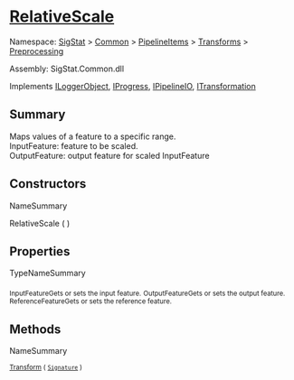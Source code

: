 # [RelativeScale](./RelativeScale.md)

Namespace: [SigStat]() > [Common](./../../../README.md) > [PipelineItems]() > [Transforms]() > [Preprocessing](./README.md)

Assembly: SigStat.Common.dll

Implements [ILoggerObject](./../../../ILoggerObject.md), [IProgress](./../../../Helpers/IProgress.md), [IPipelineIO](./../../../Pipeline/IPipelineIO.md), [ITransformation](./../../../ITransformation.md)

## Summary
Maps values of a feature to a specific range.  <br>InputFeature: feature to be scaled.<br>OutputFeature: output feature for scaled InputFeature

## Constructors

NameSummary

RelativeScale (  )<sub></sub>


## Properties

TypeNameSummary

<sub>InputFeature</sub><sub>Gets or sets the input feature.</sub>
<sub>OutputFeature</sub><sub>Gets or sets the output feature.</sub>
<sub>ReferenceFeature</sub><sub>Gets or sets the reference feature.</sub>


## Methods

NameSummary

<sub>[Transform](./Methods/RelativeScale-100663787.md) ( [`Signature`](./../../../Signature.md) )</sub><sub></sub>


